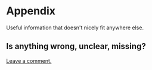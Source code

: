 # Appendix

Useful information that doesn't nicely fit anywhere else.

## Is anything wrong, unclear, missing?
[Leave a comment.](https://github.com/eddyystop/feathers-an-introduction/issues/new?title=Comment:Step-Appendix-Readme&body=Comment:Step-Appendix-Readme)
